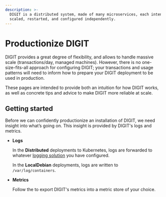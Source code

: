 ```yaml
---
description: >-
  DIGIT is a distributed system, made of many microservices, each intended to be
  scaled, restarted, and configured independently.
---
```


# Productionize DIGIT

DIGIT provides a great degree of flexibility, and allows to handle massive scale (transactions/day, managed machines). However, there is no one-size-fits-all approach for configuring DIGIT; your transactions and usage patterns will need to inform how to prepare your DIGIT deployment to be used in production.

These pages are intended to provide both an intuition for how DIGIT works, as well as concrete tips and advice to make DIGIT more reliable at scale.

## Getting started <a href="#getting-started" id="getting-started"></a>

Before we can confidently productionize an installation of DIGIT, we need insight into what’s going on. This insight is provided by DIGIT's logs and metrics.

*   **Logs**

    In the **Distributed** deployments to Kubernetes, logs are forwarded to whatever [logging solution](https://kubernetes.io/docs/concepts/cluster-administration/logging/) you have configured.

    In the **LocalDebian** deployments, logs are written to `/var/log/containers`.
*   **Metrics**

    Follow the to export DIGIT's metrics into a metric store of your choice.
